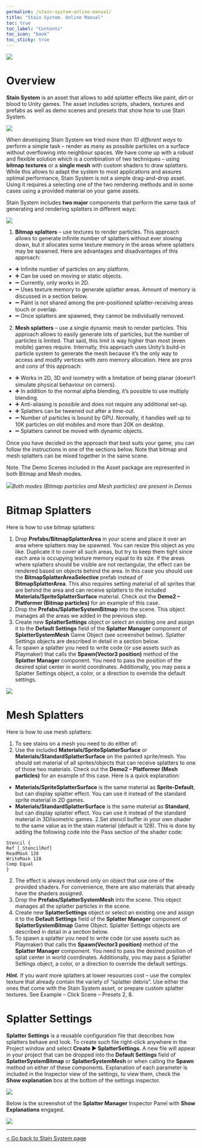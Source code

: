 ```yaml
---
permalink: /stain-system-online-manual/
title: "Stain System. Online Manual"
toc: true
toc_label: "Contents"
toc_icon: "book"
toc_sticky: true
---
```


![](/assets/images/manuals-images/stain-system/splatter-website-header-documentation.png)

# Overview

**Stain System** is an asset that allows to add splatter effects like paint, dirt or blood to Unity games. The asset includes scripts, shaders, textures and prefabs as well as demo scenes and presets that show how to use Stain System.  

![](/assets/images/manuals-images/flight-kit/splatter_settings_presets.png)

When developing Stain System we tried more _than 10 different ways_ to perform a simple task – render as many as possible particles on a surface without overflowing into neighbour spaces. We have come up with a robust and flexible solution which is a combination of two techniques – using **bitmap textures** or a **single mesh** with custom shaders to draw splatters. While this allows to adapt the system to most applications and assures optimal performance, Stain System is not a simple drag-and-drop asset. Using it requires a selecting one of the two rendering methods and in some cases using a provided material on your game assets.  

Stain System includes **two major** components that perform the same task of generating and rendering splatters in different ways:  

![](/assets/images/manuals-images/stain-system/splatter_settings_bitmap_mesh.png)


1. **Bitmap splatters** – use textures to render particles. This approach allows to generate infinite number of splatters without ever slowing down, but it allocates some texture memory in the areas where splatters may be spawned. Here are advantages and disadvantages of this approach:
  * ➕ Infinite number of particles on any platform.
  * ➕ Can be used on moving or static objects.
  * ➖ Currently, only works in 2D.
  * ➖ Uses texture memory to generate splatter areas. Amount of memory is discussed in a section below.
  * ➖ Paint is not shared among the pre-positioned splatter-receiving areas touch or overlap.
  * ➖ Once splatters are spawned, they cannot be individually removed.
2. **Mesh splatters** – use a single dynamic mesh to render particles. This approach allows to easily generate lots of particles, but the number of particles is limited. That said, this limit is way higher than most (even mobile) games require. Internally, this approach uses Unity’s build-in particle system to generate the mesh because it’s the only way to access and modify vertices with zero memory allocation. Here are pros and cons of this approach:
  * ➕ Works in 2D, 3D and isometry with a limitation of being planar (doesn’t simulate physical behaviour on corners).
  * ➕ In addition to the normal alpha blending, it’s possible to use multiply blending.
  * ➕ Anti-aliasing is possible and does not require any additional set-up.
  * ➕ Splatters can be tweened out after a time-out.
  * ➖ Number of particles is bound by GPU. Normally, it handles well up to 10K particles on old mobiles and more than 20K on desktop.
  * ➖ Splatters cannot be moved with dynamic objects.

Once you have decided on the approach that best suits your game, you can follow the instructions in one of the sections below. Note that bitmap and mesh splatters can be mixed together in the same scene.  

Note. The Demo Scenes included in the Asset package are represented in both Bitmap and Mesh modes.  

![](/assets/images/manuals-images/stain-system/splatters_demo_both_modes.png)*Both modes (Bitmap particles and Mesh particles) are present in Demos*  


# Bitmap Splatters

Here is how to use bitmap splatters:  

1. Drop **Prefabs/BitmapSplatterArea** in your scene and place it over an area where splatters may be spawned. You can resize this object as you like. Duplicate it to cover all such areas, but try to keep them tight since each area is occupying texture memory equal to its size. If the areas where splatters should be visible are not rectangular, the effect can be rendered based on objects behind the area. In this case you should use the
**BitmapSplatterAreaSelective** prefab instead of **BitmapSplatterArea**. This also requires setting material of all sprites that are behind the area and can receive splatters to the included **Materials/SpriteSplatterSurface** material. Check out the **Demo2 – Platformer (Bitmap particles)** for an example of this case.
2. Drop the **Prefabs/SplatterSystemBitmap** into the scene. This object manages all the areas we added in the previous step.
3. Create new **SplatterSettings** object or select an existing one and assign it to the **Default Settings** field of the **Splatter Manager** component of **SplatterSystemMesh** Game Object (see screenshot below). Splatter Settings objects are described in detail in a section below.
4. To spawn a splatter you need to write code (or use assets such as Playmaker) that calls the **Spawn(Vector3 position)** method of the **Splatter Manager** component. You need to pass the position of the desired splat center in world coordinates. Additionally, you may pass a Splatter Settings object, a color, or a direction to override the default settings.  

![](/assets/images/manuals-images/stain-system/SplatterSystemBitmapInspector.png)  

# Mesh Splatters

Here is how to use mesh splatters:


1. To see stains on a mesh you need to do either of:
  1. Use the included **Materials/SpriteSplatterSurface** or **Materials/StandardSplatterSurface** on the painted sprite/mesh. You should set material of all sprites/objects that can receive splatters to one of those two materials. Check out the **Demo2 – Platformer (Mesh particles)** for an example of this case. Here is a quick explanation:
   * **Materials/SpriteSplatterSurface** is the same material as **Sprite-Default**, but can display splatter effect. You can use it instead of the standard sprite material in 2D games.
   * **Materials/StandardSplatterSurface** is the same material as **Standard**, but can display splatter effect. You can use it instead of the standard material in 3D/isometric games.
  2.Set stencil buffer in your own shader to the same value as in the stain material (default is 128). This is done by adding the following code into the Pass section of the shader code:

```
Stencil {
Ref [_StencilRef]
ReadMask 128
WriteMask 128
Comp Equal
}
```

2. The effect is always rendered only on object that use one of the provided shaders. For convenience, there are also materials that already have the shaders assigned.
3. Drop the **Prefabs/SplatterSystemMesh** into the scene. This object manages all the splatter particles in the scene.
4. Create new **SplatterSettings** object or select an existing one and assign it to the **Default Settings** field of the **Splatter Manager** component of **SplatterSystemBitmap** Game Object. Splatter Settings objects are described in detail in a section below.
5. To spawn a splatter you need to write code (or use assets such as Playmaker) that calls the **Spawn(Vector3 position)** method of the **Splatter Manager** component. You need to pass the desired position of splat center in world coordinates. Additionally, you may pass a Splatter Settings object, a color, or a direction to override the default settings.

**_Hint._** If you want more splatters at lower resources cost – use the complex texture that already contain the variety of “splatter debris”. Use either the ones that come with the Stain System asset, or prepare custom splatter textures. See Example – Click Scene – Presets 2, 8.

# Splatter Settings

**Splatter Settings** is a reusable configuration file that describes how splatters behave and look. To create such file right-click anywhere in the Project window and select **Create ▶︎ SplatterSettings**. A new file will appear in your project that can be dropped into the **Default Settings** field of **SplatterSystemBitmap** or **SplatterSystemMesh** or when calling the **Spawn** method on either of these components. Explanation of each parameter is included in the Inspector view of the settings, to view them, check the **Show explanation** box at the bottom of the settings inspector.  

![](/assets/images/manuals-images/stain-system/splatter_settings_interface.png)  

Below is the screenshot of the **Splatter Manager** Inspector Panel with **Show Explanations** engaged.  

![](/assets/images/manuals-images/stain-system/splatters_explanations1.png)  

---
[< Go back to Stain System page](/stain-system/)
